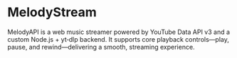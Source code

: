 # MelodyStream
MelodyAPI is a web music streamer powered by YouTube Data API v3 and a custom Node.js + yt‑dlp backend. It supports core playback controls—play, pause, and rewind—delivering a smooth, streaming experience.
